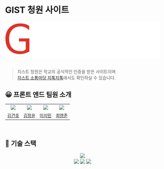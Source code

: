 # GIST 청원 사이트

<div align="center">
<img src="./src/assets/img/logo_light.png">
</div>
<br/>



> 지스트 청원은 학교의 공식적인 인증을 받은 사이트이며  
> [지스트 소통마당 지톡지톡](https://www.gist.ac.kr/site/gtalk/index.html)에서도 확인하실 수 있습니다.

## 😀 프론트 엔드 팀원 소개

|                                                        |                                                           |                                                               |                                                          |
| :----------------------------------------------------: | :-------------------------------------------------------: | :-----------------------------------------------------------: | :------------------------------------------------------: |
| <img src="https://github.com/gpgun0.png" width="300"/> | <img src="https://github.com/kimjngyun.png" width="300"/> | <img src="https://github.com/leejimin-gist.png" width="300"/> | <img src="https://github.com/choi2021.png" width="300"/> |
|          [김건호](https://github.com/gpgun0)           |          [김정윤](https://github.com/kimjngyun)           |          [이지민](https://github.com/leejimin-gist)           |          [최영준](https://github.com/choi2021)           |

<br/>

## 📲 기술 스택

<div align="center">
  <img src="https://img.shields.io/badge/TypeScript-3178C6?style=flat-square&logo=typescript&logoColor=white"/><br>
  <img src="https://img.shields.io/badge/React-61DAFB?style=flat-square&logo=React&logoColor=white"/>
  <img src="https://img.shields.io/badge/redux-764ABC?style=flat-square&logo=Redux&logoColor=white"/>
<img src="https://img.shields.io/badge/👩‍🎤 emotion-DB7093?style=flat-square&"/><br>
